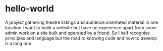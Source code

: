 # hello-world
A project gathering theatre listings and audience orientated material in one location
I want to build a website but have no experience apart from some admin work on a site built and operated by a friend. So I half recognise principles and language but the road to knowing code and how to develop is a long one.   
